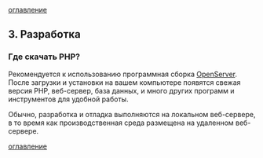 [оглавление](../README.md)



## 3. Разработка

### Где скачать PHP?

Рекомендуется к использованию программная сборка [OpenServer](https://ospanel.io/download/). После загрузки и установки на вашем компьютере появятся свежая версия PHP, веб-сервер, база данных, и много других программ и инструментов для удобной работы.

Обычно, разработка и отладка выполняются на локальном веб-сервере, в то время как производственная среда размещена на удаленном веб-сервере.



[оглавление](../README.md)
